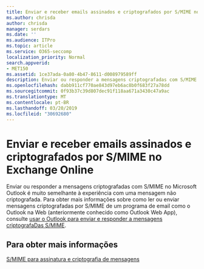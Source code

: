 ```yaml
---
title: Enviar e receber emails assinados e criptografados por S/MIME no Exchange Online
ms.author: chrisda
author: chrisda
manager: serdars
ms.date: ''
ms.audience: ITPro
ms.topic: article
ms.service: O365-seccomp
localization_priority: Normal
search.appverid:
- MET150
ms.assetid: 1ce37ada-0a80-4b47-8611-d008979589ff
description: Enviar ou responder a mensagens criptografadas com S/MIME no Microsoft Outlook é muito semelhante à experiência com uma mensagem não criptografada.
ms.openlocfilehash: dabb911cf770ae843d97eb6ac8b0f683f27a78dd
ms.sourcegitcommit: 0f93b37c39d807dec91f118aa671a3430c47a9ac
ms.translationtype: MT
ms.contentlocale: pt-BR
ms.lasthandoff: 03/20/2019
ms.locfileid: "30692680"
---
```

# <a name="send-and-receive-smime-signed-and-encrypted-email-in-exchange-online"></a>Enviar e receber emails assinados e criptografados por S/MIME no Exchange Online

Enviar ou responder a mensagens criptografadas com S/MIME no Microsoft Outlook é muito semelhante à experiência com uma mensagem não criptografada. Para obter mais informações sobre como ler ou enviar mensagens criptografadas por S/MIME de um programa de email como o Outlook na Web (anteriormente conhecido como Outlook Web App), consulte [usar o Outlook para enviar e responder a mensagens criptografaDas S/MIME](https://go.microsoft.com/fwlink/p/?LinkId=392520).

## <a name="for-more-information"></a>Para obter mais informações

[S/MIME para assinatura e criptografia de mensagens](s-mime-for-message-signing-and-encryption.md)
